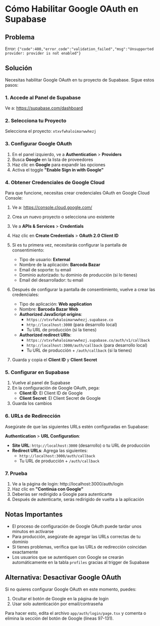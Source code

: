 # Cómo Habilitar Google OAuth en Supabase

## Problema
Error: `{"code":400,"error_code":"validation_failed","msg":"Unsupported provider: provider is not enabled"}`

## Solución

Necesitas habilitar Google OAuth en tu proyecto de Supabase. Sigue estos pasos:

### 1. Accede al Panel de Supabase
Ve a: https://supabase.com/dashboard

### 2. Selecciona tu Proyecto
Selecciona el proyecto: `xtxvfwhaloimarwwhezj`

### 3. Configurar Google OAuth

1. En el panel izquierdo, ve a **Authentication** > **Providers**
2. Busca **Google** en la lista de proveedores
3. Haz clic en **Google** para expandir las opciones
4. Activa el toggle **"Enable Sign in with Google"**

### 4. Obtener Credenciales de Google Cloud

Para que funcione, necesitas crear credenciales OAuth en Google Cloud Console:

1. Ve a: https://console.cloud.google.com/
2. Crea un nuevo proyecto o selecciona uno existente
3. Ve a **APIs & Services** > **Credentials**
4. Haz clic en **Create Credentials** > **OAuth 2.0 Client ID**
5. Si es tu primera vez, necesitarás configurar la pantalla de consentimiento:
   - Tipo de usuario: **External**
   - Nombre de la aplicación: **Barcoda Bazar**
   - Email de soporte: tu email
   - Dominio autorizado: tu dominio de producción (si lo tienes)
   - Email del desarrollador: tu email

6. Después de configurar la pantalla de consentimiento, vuelve a crear las credenciales:
   - Tipo de aplicación: **Web application**
   - Nombre: **Barcoda Bazar Web**
   - **Authorized JavaScript origins**:
     - `https://xtxvfwhaloimarwwhezj.supabase.co`
     - `http://localhost:3000` (para desarrollo local)
     - Tu URL de producción (si la tienes)
   - **Authorized redirect URIs**:
     - `https://xtxvfwhaloimarwwhezj.supabase.co/auth/v1/callback`
     - `http://localhost:3000/auth/callback` (para desarrollo local)
     - Tu URL de producción + `/auth/callback` (si la tienes)

7. Guarda y copia el **Client ID** y **Client Secret**

### 5. Configurar en Supabase

1. Vuelve al panel de Supabase
2. En la configuración de Google OAuth, pega:
   - **Client ID**: El Client ID de Google
   - **Client Secret**: El Client Secret de Google
3. Guarda los cambios

### 6. URLs de Redirección

Asegúrate de que las siguientes URLs estén configuradas en Supabase:

**Authentication** > **URL Configuration**:
- **Site URL**: `http://localhost:3000` (desarrollo) o tu URL de producción
- **Redirect URLs**: Agrega las siguientes:
  - `http://localhost:3000/auth/callback`
  - Tu URL de producción + `/auth/callback`

### 7. Prueba

1. Ve a la página de login: http://localhost:3000/auth/login
2. Haz clic en **"Continúa con Google"**
3. Deberías ser redirigido a Google para autenticarte
4. Después de autenticarte, serás redirigido de vuelta a la aplicación

## Notas Importantes

- El proceso de configuración de Google OAuth puede tardar unos minutos en activarse
- Para producción, asegúrate de agregar las URLs correctas de tu dominio
- Si tienes problemas, verifica que las URLs de redirección coincidan exactamente
- Los usuarios que se autentiquen con Google se crearán automáticamente en la tabla `profiles` gracias al trigger de Supabase

## Alternativa: Desactivar Google OAuth

Si no quieres configurar Google OAuth en este momento, puedes:

1. Ocultar el botón de Google en la página de login
2. Usar solo autenticación por email/contraseña

Para hacer esto, edita el archivo `app/auth/login/page.tsx` y comenta o elimina la sección del botón de Google (líneas 97-131).
